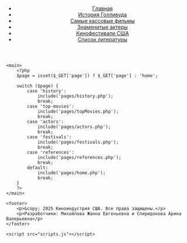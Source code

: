 <!DOCTYPE html>
<html lang="en">
<head>
    <meta charset="UTF-8">
    <meta name="viewport" content="width=device-width, initial-scale=1.0">
    <title>Киноиндустрия США</title>
    <link rel="stylesheet" href="styles.css">
</head>
<body>
    <header>
        <nav>
            <ul class="menu">
                <li><a href="?page=home">Главная</a></li>
                <li><a href="?page=history">История Голливуда</a></li>
                <li><a href="?page=top-movies">Самые кассовые фильмы</a></li>
                <li><a href="?page=actors">Знаменитые актеры</a></li>
                <li><a href="?page=festivals">Кинофестивали США</a></li>
                <li><a href="?page=references">Список литературы</a></li>
            </ul>
        </nav>
    </header>

    <main>
        <?php
        $page = isset($_GET['page']) ? $_GET['page'] : 'home';

        switch ($page) {
            case 'history':
                include('pages/history.php');
                break;
            case 'top-movies':
                include('pages/topMovies.php');
                break;
            case 'actors':
                include('pages/actors.php');
                break;
            case 'festivals':
                include('pages/festivals.php');
                break;
            case 'references':
                include('pages/references.php');
                break;
            default:
                include('pages/home.php');
                break;
        }
        ?>
    </main>

    <footer>
        <p>&copy; 2025 Киноиндустрия США. Все права защищены.</p>
        <p>Разработчики: Михайлова Жанна Евгеньевна и Спиридонова Арина Валерьевна</p>
    </footer>

    <script src="scripts.js"></script>
</body>
</html>
